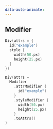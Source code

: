```yaml
---
data-auto-animate:
---
```


## Modifier

```kotlin 2-5
Div(attrs = {
  id("example")
  style {
    width(50.px)
    height(25.px)
  }
})
```

```kotlin 0|2-9|10 [code-escape-hatch]
Div(attrs = 
  Modifier
    .attrModifier {
      id("example")
    }
    .styleModifier {
      width(50.px)
      height(25.px)
    }
    .toAttrs()
)
```
